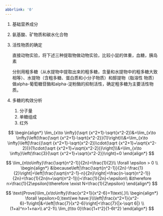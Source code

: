 ```yaml
---
abbrlink: '0'
---
```

1. 基础营养成分

2. 氨基酸、矿物质和碳水化合物

3. 活性物质的确定

   直接动物实验，将下述三种提取物做动物实验，比较小鼠的体重，血糖，胰岛素

   分别用粗多糖（从水提物中提取出来的粗多糖，含量和水提物中的粗多糖大致相等）、水提物（含粗多糖、蛋白质和小分子物质）和醇提物（脂溶性	物质）做alpha-葡萄糖苷酶和alpha-淀粉酶的抑制活性，确定粗多糖为主要活性物质。

4. 多糖的构效分析

   1. 分子量
   2. 单糖组成
   3. 红外


$$
\begin{align*}
\lim_{x\to \infty}(\sqrt {x^2+1}-\sqrt{x^2-2})&=\lim_{x\to \infty}\left(\frac{\sqrt {x^2+1}-\sqrt{x^2-2}}{1}\right)\\&=\lim_{x\to \infty}\left[\frac{(\sqrt {x^2+1}-\sqrt{x^2-2})\cdot(\sqrt {x^2+1}+\sqrt{x^2-2})}{1\cdot(\sqrt {x^2+1}+\sqrt{x^2-2})}\right]\\&=\lim_{x\to \infty}\left(\frac{3}{\sqrt {x^2+1}+\sqrt{x^2-2}}\right)=0
\end{align*}
$$

$$
\lim_{n\to\infty}\frac{\sqrt{n^2-1}}{2n}=\frac{1}{2}\\
\forall \epsilon > 0 \\
\begin{align*}
&\because\left|\frac{\sqrt{n^2-1}}{2n}-\frac{1}{2}\right|=\left|\frac{\sqrt{n^2-1}-n}{2n}\right|=\frac{n-\sqrt{n^2-1}}{2n}=\frac{1}{2n(n+\sqrt{n^2-1})}<\frac{1}{2n}<\epsilon\\
&\therefore n>\frac{1}{2\epsilon}\therefore \exist N=\frac{1}{2\epsilon}
\end{align*}
$$



$$
\text{Prove}\lim_{x\to\infty}\frac{x^2+1}{x^2-6}=1\text{.}\\
\begin{align*}
\forall \epsilon>0,\text{we have:}\\\left|\frac{x^2+1}{x^2-6}-1\right|&=\left|\frac{7}{x^2-6}\right|<\frac{7}{|x-\sqrt 6|}	\\
(1+a)^n>1+na>\\
a^2-1\\
\lim_{t\to 0}\frac{1+t^2}{1-6t^2}
\end{align*}
$$
